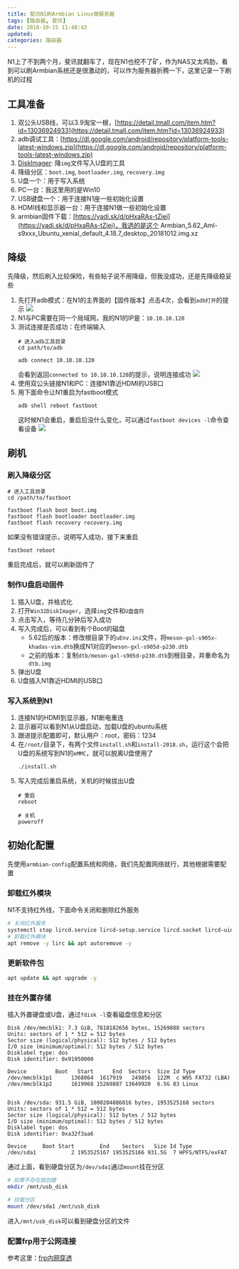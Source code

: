 ```yaml
---
title: 斐讯N1刷Armbian Linux做服务器
tags: [路由器, 斐讯]
date: 2018-10-15 11:48:43
updated:
categories: 路由器
---
```



N1上了不到两个月，斐讯就翻车了，现在N1也挖不了矿，作为NAS又太鸡肋，看到可以刷Armbian系统还是很激动的，可以作为服务器折腾一下，这里记录一下刷机的过程

<!-- more -->

## 工具准备
1. 双公头USB线，可以3.9淘宝一根，[https://detail.tmall.com/item.htm?id=13036924933](https://detail.tmall.com/item.htm?id=13036924933)
2. adb调试工具：[https://dl.google.com/android/repository/platform-tools-latest-windows.zip](https://dl.google.com/android/repository/platform-tools-latest-windows.zip)
3. [DiskImager](https://sourceforge.net/projects/win32diskimager/): 降`img`文件写入U盘的工具
4. 降级分区：`boot.img`, `bootloader.img`, `recovery.img`
5. U盘一个：用于写入系统
6. PC一台：我这里用的是Win10
7. USB键盘一个：用于连接N1座一些初始化设置
8. HDMI线和显示器一台：用于连接N1做一些初始化设置
9. armbian固件下载：[https://yadi.sk/d/pHxaRAs-tZiei](https://yadi.sk/d/pHxaRAs-tZiei)，我选的是这个
    Armbian_5.62_Aml-s9xxx_Ubuntu_xenial_default_4.18.7_desktop_20181012.img.xz

## 降级
先降级，然后刷入比较保险，有些帖子说不用降级，但我没成功，还是先降级稳妥些

1. 先打开adb模式：在N1的主界面的【固件版本】点击4次，会看到`adb打开`的提示
    ![](/images/post/1541040423315.jpg)
2. N1与PC需要在同一个局域网，我的N1的IP是：`10.10.10.120`
3. 测试连接是否成功：在终端输入
    ```
    # 进入adb工具目录
    cd path/to/adb
    
    adb connect 10.10.10.120    
    ```
    会看到返回`connected to 10.10.10.120`的提示，说明连接成功
    ![](/images/post/5451539908386_.pic_hd.jpg)
4. 使用双公头链接N1和PC：连接N1靠近HDMI的USB口
5. 用下面命令让N1重启为fastboot模式
    ```
    adb shell reboot fastboot
    ```
    这时候N1会重启，重启后没什么变化，可以通过`fastboot devices -l`命令查看设备
    ![](/images/post/WX20181101-134634.png)

## 刷机
### 刷入降级分区
```
# 进入工具目录
cd /path/to/fastboot

fastboot flash boot boot.img
fastboot flash bootloader bootloader.img
fastboot flash recovery recovery.img
```
如果没有错误提示，说明写入成功，接下来重启
```
fastboot reboot
```
重启完成后，就可以刷新固件了

### 制作U盘启动固件
1. 插入U盘，并格式化
2. 打开`Win32DiskImager`，选择`img`文件和`U盘盘符`
3. 点击写入，等待几分钟后写入成功
4. 写入完成后，可以看到有个Boot的磁盘
    * 5.62后的版本：修改根目录下的`uEnv.ini`文件，将`meson-gxl-s905x-khadas-vim.dtb`换成N1对应的`meson-gxl-s905d-p230.dtb`
    * 之前的版本：复制`dtb/meson-gxl-s905d-p230.dtb`到根目录，并重命名为`dtb.img`
5. 弹出U盘
6. U盘插入N1靠近HDMI的USB口

### 写入系统到N1
1. 连接N1的HDMI到显示器，N1断电重连
2. 显示器可以看到N1从U盘启动，加载U盘的ubuntu系统
3. 跟进提示配置即可，默认用户：root，密码：1234
4. 在`/root/`目录下，有两个文件`install.sh`和`install-2018.sh`，运行这个会把U盘的系统写到N1的`eMMC`，就可以脱离U盘使用了
    ```
    ./install.sh
    ```
5. 写入完成后重启系统，关机的时候拔出U盘
    ```
    # 重启
    reboot

    # 关机
    poweroff
    ```

## 初始化配置
先使用`armbian-config`配置系统和网络，我们先配置网络就行，其他根据需要配置

### 卸载红外模块
N1不支持红外线，下面命令关闭和删除红外服务
```bash
# 关闭红外服务
systemctl stop lircd.service lircd-setup.service lircd.socket lircd-uinput.service lircmd.service
# 卸载红外模块
apt remove -y lirc && apt autoremove -y
```

### 更新软件包
```bash
apt update && apt upgrade -y
```

### 挂在外置存储
插入外置硬盘或U盘，通过`fdisk -l`查看磁盘信息和分区
```shell
Disk /dev/mmcblk1: 7.3 GiB, 7818182656 bytes, 15269888 sectors
Units: sectors of 1 * 512 = 512 bytes
Sector size (logical/physical): 512 bytes / 512 bytes
I/O size (minimum/optimal): 512 bytes / 512 bytes
Disklabel type: dos
Disk identifier: 0x91950000

Device         Boot   Start      End  Sectors  Size Id Type
/dev/mmcblk1p1      1368064  1617919   249856  122M  c W95 FAT32 (LBA)
/dev/mmcblk1p2      1619968 15269887 13649920  6.5G 83 Linux


Disk /dev/sda: 931.5 GiB, 1000204886016 bytes, 1953525168 sectors
Units: sectors of 1 * 512 = 512 bytes
Sector size (logical/physical): 512 bytes / 512 bytes
I/O size (minimum/optimal): 512 bytes / 512 bytes
Disklabel type: dos
Disk identifier: 0xa32f3aa6

Device     Boot Start        End    Sectors   Size Id Type
/dev/sda1           2 1953525167 1953525166 931.5G  7 HPFS/NTFS/exFAT
```
通过上面，看到硬盘分区为`/dev/sda1`通过`mount`挂在分区
```bash
# 如果不存在就创建
mkdir /mnt/usb_disk

# 挂载分区
mount /dev/sda1 /mnt/usb_disk
```
进入`/mnt/usb_disk`可以看到硬盘分区的文件

### 配置frp用于公网连接
参考这里：[frp内网穿透](/2018-10-18/frp-start/)
